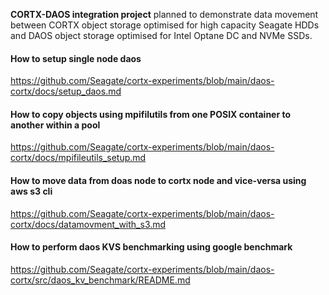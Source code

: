 __CORTX-DAOS integration project__ planned to demonstrate data movement between CORTX object storage optimised for high capacity Seagate HDDs and DAOS object storage optimised for Intel Optane DC and NVMe SSDs.

#### How to setup single node daos
https://github.com/Seagate/cortx-experiments/blob/main/daos-cortx/docs/setup_daos.md

#### How to copy objects using mpifilutils from one POSIX container to another within a pool
https://github.com/Seagate/cortx-experiments/blob/main/daos-cortx/docs/mpifileutils_setup.md

#### How to move data from doas node to cortx node and vice-versa using aws s3 cli
https://github.com/Seagate/cortx-experiments/blob/main/daos-cortx/docs/datamovment_with_s3.md

#### How to perform daos KVS benchmarking using google benchmark
https://github.com/Seagate/cortx-experiments/blob/main/daos-cortx/src/daos_kv_benchmark/README.md